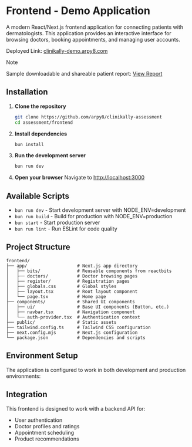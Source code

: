 # Frontend - Demo Application

A modern React/Next.js frontend application for connecting patients with dermatologists. This application provides an interactive interface for browsing doctors, booking appointments, and managing user accounts.

Deployed Link: [clinikally-demo.arpy8.com](https://clinikally-demo.arpy8.com)

> [!NOTE]
> Sample downloadable and shareable patient report: [View Report](https://clinikally-demo.arpy8.com/recommendation/2b0a8a26-c041-4f95-a2bc-b01d52968937)

## Installation

1. **Clone the repository**
   ```bash
   git clone https://github.com/arpy8/clinikally-assessment
   cd assessment/frontend
   ```

2. **Install dependencies**
   ```bash
   bun install
   ```

3. **Run the development server**
   ```bash
   bun run dev
   ```

4. **Open your browser**
   Navigate to [http://localhost:3000](http://localhost:3000)

## Available Scripts

- `bun run dev` - Start development server with NODE_ENV=development
- `bun run build` - Build for production with NODE_ENV=production
- `bun start` - Start production server
- `bun run lint` - Run ESLint for code quality

## Project Structure

```
frontend/
├── app/                   # Next.js app directory
│   ├── bits/              # Reusable components from reactbits
│   ├── doctors/           # Doctor browsing pages
│   ├── register/          # Registration pages
│   ├── globals.css        # Global styles
│   ├── layout.tsx         # Root layout component
│   └── page.tsx           # Home page
├── components/            # Shared UI components
│   ├── ui/                # Base UI components (Button, etc.)
│   ├── navbar.tsx         # Navigation component
│   └── auth-provider.tsx  # Authentication context
├── public/                # Static assets
├── tailwind.config.ts     # Tailwind CSS configuration
├── next.config.mjs        # Next.js configuration
└── package.json           # Dependencies and scripts
```

## Environment Setup

The application is configured to work in both development and production environments:

## Integration

This frontend is designed to work with a backend API for:
- User authentication
- Doctor profiles and ratings
- Appointment scheduling
- Product recommendations
